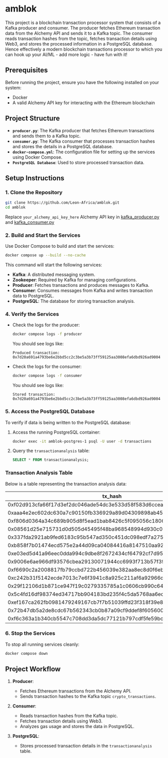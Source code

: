 # amblok 

This project is a blockchain transaction processor system that consists of a Kafka producer and consumer. The producer fetches Ethereum transaction data from the Alchemy API and sends it to a Kafka topic. The consumer reads transaction hashes from the topic, fetches transaction details using Web3, and stores the processed information in a PostgreSQL database. Hence effectively a modern blockchain transactions processor to which you can hook up your AI/ML - add more logic - have fun with it!

## Prerequisites

Before running the project, ensure you have the following installed on your system:
- Docker
- A valid Alchemy API key for interacting with the Ethereum blockchain

## Project Structure

- **`producer.py`**: The Kafka producer that fetches Ethereum transactions and sends them to a Kafka topic.
- **`consumer.py`**: The Kafka consumer that processes transaction hashes and stores the details in a PostgreSQL database.
- **`docker-compose.yml`**: The configuration file for setting up the services using Docker Compose.
- **`PostgreSQL Database`**: Used to store processed transaction data.

## Setup Instructions

### 1. Clone the Repository
```bash
git clone https://github.com/Leon-Africa/amblok.git
cd amblok
```

Replace `your_alchemy_api_key_here` Alchemy API key in [kafka_producer.py](https://github.com/Leon-Africa/amblok/blob/38994b50ebc0b28fc7ef59df7f7d5b11d880ecfe/kafka_producer.py#L15) and [kafka_consumer.py](https://github.com/Leon-Africa/amblok/blob/38994b50ebc0b28fc7ef59df7f7d5b11d880ecfe/kafka_consumer.py#L50)

### 2. Build and Start the Services
Use Docker Compose to build and start the services:
```bash
docker compose up --build --no-cache
```

This command will start the following services:
- **Kafka**: A distributed messaging system.
- **Zookeeper**: Required by Kafka for managing configurations.
- **Producer**: Fetches transactions and produces messages to Kafka.
- **Consumer**: Consumes messages from Kafka and writes transaction data to PostgreSQL.
- **PostgreSQL**: The database for storing transaction analysis.

### 4. Verify the Services
- Check the logs for the producer:
  ```bash
  docker compose logs -f producer
  ```
  You should see logs like:
  ```
  Produced transaction: 0x7d20a691a4793be6e2bbd5cc2c3be5a3b73ff59125aa3008efa6dbd926ad9004
  ```

- Check the logs for the consumer:
  ```bash
  docker compose logs -f consumer
  ```
  You should see logs like:
  ```
  Stored transaction: 0x7d20a691a4793be6e2bbd5cc2c3be5a3b73ff59125aa3008efa6dbd926ad9004
  ```

### 5. Access the PostgreSQL Database
To verify if data is being written to the PostgreSQL database:
1. Access the running PostgreSQL container:
   ```bash
   docker exec -it amblok-postgres-1 psql -U user -d transactions
   ```
2. Query the `transactionanalysis` table:
   ```sql
   SELECT * FROM transactionanalysis;
   ```

### Transaction Analysis Table

Below is a table representing the transaction analysis data:

| tx_hash                                                       | wallet_from                                   | wallet_to                                     | gas     | classification |
|---------------------------------------------------------------|-----------------------------------------------|-----------------------------------------------|---------|----------------|
| 0xf02d913cfa66f17d3ef2dc046ade54dc3e533d58f583d6cceaa70bd62c1c1e5d | 0xD1Fa51f2dB23A9FA9d7bb8437b89FB2E70c60cB7    | 0xd4bC53434C5e12cb41381A556c3c47e1a86e80E3    | 1149548 | HIGH           |
| 0xaaa4e2ec602dc630a7c90150fb336929a89d04309898ab45788e903333ee9943 | 0xae2Fc483527B8EF99EB5D9B44875F005ba1FaE13    | 0x1f2F10D1C40777AE1Da742455c65828FF36Df387    | 1125820 | HIGH           |
| 0xf806d0364a34c689b905d8f5ead1bab8426c5f095056c18060cb29b8ac7c6d38 | 0xae2Fc483527B8EF99EB5D9B44875F005ba1FaE13    | 0x1f2F10D1C40777AE1Da742455c65828FF36Df387    |  680617 | HIGH           |
| 0x08561d25e715731d0d505d45495f48ba968548994d930c03db0aa3d642518422 | 0xf89d7b9c864f589bbF53a82105107622B35EaA40    | 0x290a07aC2d2fdC222e43356B6217b94f8Bf7512A    |   90000 | HIGH           |
| 0x337fda2921ab9fed6183c95b547ad350c451dc098edf7a275881ea5462735e1a | 0xf89d7b9c864f589bbF53a82105107622B35EaA40    | 0x8Eb2d2a5eD947a36c4D9A1363234044bD88b09B3    |   90000 | HIGH           |
| 0xb858f7b01474ecd575e2a44d09ca04084416a8147510aa929bb8e9fb9cece22a | 0x21a31Ee1afC51d94C2eFcCAa2092aD1028285549    | 0xebB6Cb2926c816314b422a907FbaDEcbA3a3d5bf    |  207128 | HIGH           |
| 0xe03ed5d41a96eec0dda994c9dbe8f2672434cf64792cf7d95acd352ad185b98f | 0x429aC89e7Eb25acEaD448F0c4Cd7ee2018f53e05    | 0xF96Ab834f25ee7B03dD7075078B05582C47156d2    |   21000 | LOW            |
| 0x9006e6ae966df93576cbea29130071944cc6993f713b57f3972b4438ff64a51a | 0x6046945C5B5eF5933b8E73a98A6AD7bF3e031df7    | 0xA69babEF1cA67A37Ffaf7a485DfFF3382056e78C    |  706738 | HIGH           |
| 0xf6690c2a2008817fb79ccbd722b456039e382aa8ec8d0f6eb94c0b52f1a71632 | 0x6046945C5B5eF5933b8E73a98A6AD7bF3e031df7    | 0xA69babEF1cA67A37Ffaf7a485DfFF3382056e78C    |  393768 | HIGH           |
| 0xc242b31f5142ecde7013c7e6f3941c8a925c211af6a92966d08beb9d00199725 | 0x00000027F490ACeE7F11ab5fdD47209d6422C5a7    | 0x42E213a3ad048e899B89ea8CB11d21bc97b84748    |  244825 | HIGH           |
| 0x29f12106d1b871ce947f19c0279335785a1c0606cb990c64e7c6a0ffc5fd420c | 0x95222290DD7278Aa3Ddd389Cc1E1d165CC4BAfe5    | 0xeDa4C0F725466fF036B03B2AD532904d6A96473E    |   21000 | LOW            |         |
| 0x5c4fd16df98374ed34717bb904183bd235f4c5da5768aa6ed68f6ed0a5f62a95 | 0x0e39140A8B1683e7ED0e737994846A47D9801Cdd    | 0x69460570c93f9DE5E2edbC3052bf10125f0Ca22d    |  215497 | HIGH           |
| 0xef167ca262fb0981479249167cb7f7b51039ffd23f318f39e86420b496527308 | 0xa4B5B81041E342A37373FFae4e170e4f5761B3e4    | 0x69460570c93f9DE5E2edbC3052bf10125f0Ca22d    |  154527 | HIGH           |
| 0x72b47db5a2de8cdc67b562343cb0b87a09cf9ddef8f6056009bedd563f652dd8 | 0xA14Bf4Cbe15ddf33537a0e50dEC1BA34769FFd29    | 0xfB183eb452CEe258c7e429610cb7d9e2a5fA68Ff    |   21000 | LOW            |
| 0xf6c363a1b340cb5547c708dd3da5dc77121b797cdf5fe59bcc481d84595d8265 | 0xb9134ddEB7Db85F9742659a8F74bE87328F138D1    | 0x0aBbc482FBD91DBF413E3D6Cc5622e03552AC13a    |   21000 | LOW            |


### 6. Stop the Services
To stop all running services cleanly:
```bash
docker compose down
```

## Project Workflow

1. **Producer**:
   - Fetches Ethereum transactions from the Alchemy API.
   - Sends transaction hashes to the Kafka topic `crypto_transactions`.

2. **Consumer**:
   - Reads transaction hashes from the Kafka topic.
   - Fetches transaction details using Web3.
   - Analyzes gas usage and stores the data in PostgreSQL.

3. **PostgreSQL**:
   - Stores processed transaction details in the `transactionanalysis` table.

